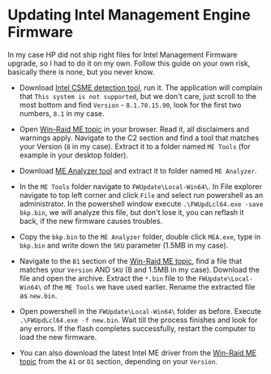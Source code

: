# Updating Intel Management Engine Firmware

In my case HP did not ship right files for Intel Management Firmware upgrade, so I had to do it on my own. Follow this guide on your own risk, basically there is none, but you never know.

- Download [Intel CSME detection tool](https://downloadcenter.intel.com/download/28632/Intel-Converged-Security-and-Management-Engine-Intel-CSME-Detection-Tool), run it. The application will complain that `This system is not supported`, but we don't care, just scroll to the most bottom and find `Version` - `8.1.70.15.90`, look for the first two numbers, `8.1` in my case.

- Open [Win-Raid ME topic](https://www.win-raid.com/t596f39-Intel-Converged-Security-Management-Engine-Drivers-Firmware-and-Tools.html) in your browser. Read it, all disclaimers and warnings apply. Navigate to the C2 section and find a tool that matches your Version (`8` in my case). Extract it to a folder named `ME Tools` (for example in your desktop folder).

- Download [ME Analyzer tool](https://github.com/platomav/MEAnalyzer/releases) and extract it to folder named `ME Analyzer`.

- In the `ME Tools` folder navigate to `FWUpdate\Local-Win64\`. In File explorer navigate to top left corner and click `File` and select run powershell as an administrator. In the powershell window execute `.\FWUpdLcl64.exe -save bkp.bin`, we will analyze this file, but don't lose it, you can reflash it back, if the new firmware causes troubles.

- Copy the `bkp.bin` to the `ME Analyzer` folder, double click `MEA.exe`, type in `bkp.bin` and write down the `SKU` parameter (1.5MB in my case).

- Navigate to the `B1` section of the [Win-Raid ME topic](https://www.win-raid.com/t596f39-Intel-Converged-Security-Management-Engine-Drivers-Firmware-and-Tools.html), find a file that matches your `Version` AND `SKU` (8 and 1.5MB in my case). Download the file and open the archive. Extract the `*.bin` file to the `FWUpdate\Local-Win64\` of the `ME Tools` we have used earlier. Rename the extracted file as `new.bin`.

- Open powershell in the `FWUpdate\Local-Win64\` folder as before. Execute `.\FWUpdLcl64.exe -f new.bin`. Wait till the process finishes and look for any errors. If the flash completes successfully, restart the computer to load the new firmware.

- You can also download the latest Intel ME driver from the [Win-Raid ME topic](https://www.win-raid.com/t596f39-Intel-Converged-Security-Management-Engine-Drivers-Firmware-and-Tools.html) from the `A1` or `D1` section, depending on your `Version`.
